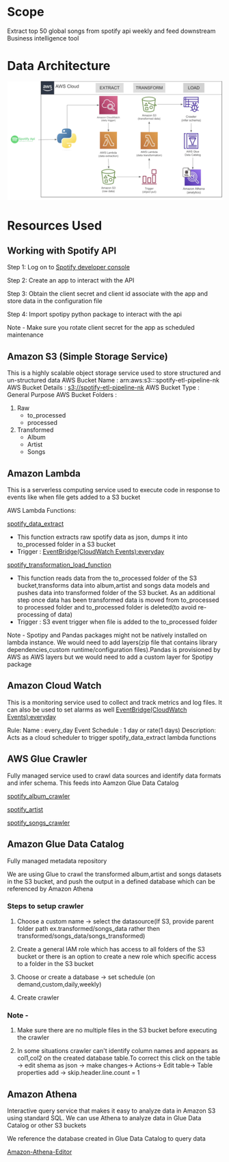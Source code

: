 # Scope 

Extract top 50 global songs from spotify api weekly and feed downstream Business intelligence tool

# Data Architecture

![alt text](data_architecture.png)


# Resources Used 

## Working with Spotify API

Step 1: Log on to [Spotify developer console](https://developer.spotify.com/)

Step 2: Create an app to interact with the API

Step 3: Obtain the client secret and client id associate with the app and store data in the configuration file

Step 4: Import spotipy python package to interact with the api

Note - Make sure you rotate client secret for the app as scheduled maintenance


## Amazon S3 (Simple Storage Service)
This is a highly scalable object storage service used to store structured and un-structured data
AWS Bucket Name : arn:aws:s3:::spotify-etl-pipeline-nk
AWS Bucket Details : [s3://spotify-etl-pipeline-nk](https://us-east-1.console.aws.amazon.com/s3/buckets/spotify-etl-pipeline-nk?region=us-east-1&bucketType=general&prefix=transformed_data/album_data/album_transformed/&showversions=false)
AWS Bucket Type : General Purpose
AWS Bucket Folders : 
1. Raw 
   - to_processed 
   - processed
2. Transformed 
    - Album 
    - Artist
    - Songs

## Amazon Lambda

This is a serverless computing service used to execute code in response to events like when file gets added to a S3 bucket

AWS Lambda Functions:

[spotify_data_extract](https://us-east-1.console.aws.amazon.com/lambda/home?region=us-east-1#/functions/spotify_data_extract?tab=code)
- This function extracts raw spotify data as json, dumps it into to_processed folder in a S3 bucket
- Trigger : [EventBridge(CloudWatch Events):everyday](https://us-east-1.console.aws.amazon.com/events/home?region=us-east-1#/eventbus/default/rules/every_day)

[spotify_transformation_load_function](https://us-east-1.console.aws.amazon.com/lambda/home?region=us-east-1#/functions/spotify_transformation_load_function?tab=code)
- This function reads data from the to_processed folder of the S3 bucket,transforms data into album,artist and songs data models and pushes data into transformed folder of the S3 bucket. As an additional step once data has been transformed data is moved from to_processed to processed folder and to_processed folder is deleted(to avoid re-processing of data)
- Trigger : S3 event trigger when file is added to the to_processed folder

Note - Spotipy and Pandas packages might not be natively installed on lambda instance. We would need to add layers(zip file that contains library dependencies,custom runtime/configuration files).Pandas is provisioned by AWS as AWS layers but we would need to add a custom layer for Spotipy package 


## Amazon Cloud Watch 

This is a monitoring service used to collect and track metrics and log files. It can also be used to set alarms as well 
[EventBridge(CloudWatch Events):everyday](https://us-east-1.console.aws.amazon.com/events/home?region=us-east-1#/eventbus/default/rules/every_day)

Rule: 
Name : every_day
Event Schedule : 1 day or rate(1 days)
Description: Acts as a cloud scheduler to trigger spotify_data_extract lambda functions

## AWS Glue Crawler

Fully managed service used to crawl data sources and identify data formats and infer schema. This feeds into Aamzon Glue Data Catalog

[spotify_album_crawler](https://us-east-1.console.aws.amazon.com/glue/home?region=us-east-1#/v2/data-catalog/crawlers/view/spotify_album_crawler)

[spotify_artist](https://us-east-1.console.aws.amazon.com/glue/home?region=us-east-1#/v2/data-catalog/crawlers/view/spotify_artist)

[spotify_songs_crawler](https://us-east-1.console.aws.amazon.com/glue/home?region=us-east-1#/v2/data-catalog/crawlers/view/spotify_songs_crawler)

## Amazon Glue Data Catalog

Fully managed metadata repository

We are using Glue to crawl the transformed album,artist and songs datasets in the S3 bucket, and push the output in a defined database which can be referenced by Amazon Athena

### Steps to setup crawler 
1. Choose a custom name -> select the datasource(If S3, provide parent folder path ex.transformed/songs_data rather then transformed/songs_data/songs_transformed)

2. Create a general IAM role which has access to all folders of the S3 bucket or there is an option to create a new role which specific access to a folder in the S3 bucket 

3. Choose or create a database -> set schedule (on demand,custom,daily,weekly)

4. Create crawler 

### Note - 
1. Make sure there are no multiple files in the S3 bucket  before executing the crawler 

2. In some situations crawler can't identify column names and appears as col1,col2 on the created database table.To correct this click on the table -> edit shema as json -> make changes-> Actions-> Edit table-> Table properties add -> skip.header.line.count = 1

## Amazon Athena

Interactive query service that makes it easy to analyze data in Amazon S3 using standard SQL. We can use Athena to analyze data in Glue Data Catalog or other S3 buckets

We reference the database created in Glue Data Catalog to query data

[Amazon-Athena-Editor](https://us-east-1.console.aws.amazon.com/athena/home?region=us-east-1#/query-editor)
